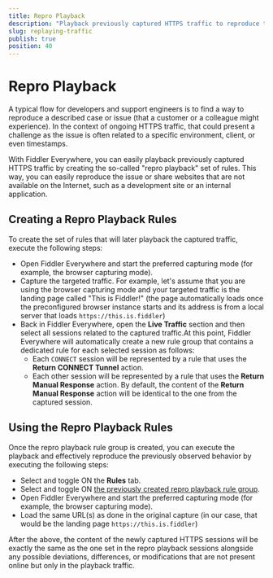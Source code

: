 ```yaml
---
title: Repro Playback 
description: "Playback previously captured HTTPS traffic to reproduce the exact behavior from a specific moment."
slug: replaying-traffic
publish: true
position: 40
---
```


# Repro Playback

A typical flow for developers and support engineers is to find a way to reproduce a described case or issue (that a customer or a colleague might experience). In the context of ongoing HTTPS traffic, that could present a challenge as the issue is often related to a specific environment, client, or even timestamps. 

With Fiddler Everywhere, you can easily playback previously captured HTTPS traffic by creating the so-called "repro playback" set of rules. This way, you can easily reproduce the issue or share websites that are not available on the Internet, such as a development site or an internal application.

## Creating a Repro Playback Rules

To create the set of rules that will later playback the captured traffic, execute the following steps:

- Open Fiddler Everywhere and start the preferred capturing mode (for example, the browser capturing mode).
- Capture the targeted traffic. 
    For example, let's assume that you are using the browser capturing mode and your targeted traffic is the landing page called "This is Fiddler!" (the page automatically loads once the preconfigured browser instance starts and its address is from a local server that loads `https://this.is.fiddler`)
- Back in Fiddler Everywhere, open the **Live Traffic** section and then select all sessions related to the captured traffic.At this point, Fiddler Everywhere will automatically create a new rule group that contains a dedicated rule for each selected session as follows:
    - Each `CONNECT` session will be represented by a rule that uses the **Return CONNECT Tunnel** action.
    - Each other session will be represented by a rule that uses the **Return Manual Response** action. By default, the content of the **Return Manual Response** action will be identical to the one from the captured session.

## Using the Repro Playback Rules

Once the repro playback rule group is created, you can execute the playback and effectively reproduce the previously observed behavior by executing the following steps:

- Select and toggle ON the **Rules** tab.
- Select and toggle ON [the previously created repro playback rule group](#creating-a-repro-playback-rules).
- Open Fiddler Everywhere and start the preferred capturing mode (for example, the browser capturing mode).
- Load the same URL(s) as done in the original capture (in our case, that would be the landing page `https://this.is.fiddler`) 

After the above, the content of the newly captured HTTPS sessions will be exactly the same as the one set in the repro playback sessions alongside any possible deviations, differences, or modifications that are not present online but only in the playback traffic.
